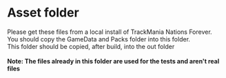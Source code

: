 # Asset folder

Please get these files from a local install of TrackMania Nations Forever.<br>
You should copy the GameData and Packs folder into this folder.<br>
This folder should be copied, after build, into the out folder<br>
<br>
**Note: The files already in this folder are used for the tests and aren't real files**
